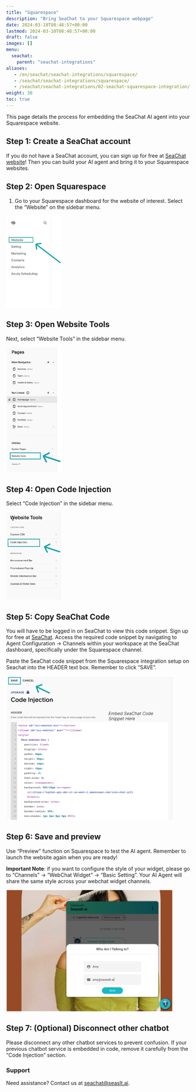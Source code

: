 ```yaml
---
title: "Squarespace"
description: "Bring SeaChat to your Squarespace webpage"
date: 2024-03-10T08:48:57+00:00
lastmod: 2024-03-10T08:48:57+00:00
draft: false
images: []
menu:
  seachat:
    parent: "seachat-integrations"
aliases:
   - /en/seachat/seachat-integrations/squarespace/
   - /seachat/seachat-integrations/squarespace/
   - /seachat/seachat-integrations/02-seachat-squarespace-integration/
weight: 30
toc: true
---
```


This page details the process for embedding the SeaChat AI agent into your Squarespace website.

## Step 1: Create a SeaChat account
If you do not have a SeaChat account, you can sign up for free at [SeaChat website](https://chat.seasalt.ai/)! Then you can build your AI agent and bring it to your Squarespace websites.


## Step 2: Open Squarespace
1. Go to your Squarespace dashboard for the website of interest. Select the “Website” on the sidebar menu. 


<img width="30%" style="border-radius: 0.4rem" src="/images/seachat-integrations/squarespace/20240228-squarespace_integration-step1.png" alt="Go to your Squarespace dashboard and click on Website from the menu.">


## Step 3: Open Website Tools
Next, select “Website Tools” in the sidebar menu.


<img width="30%" style="border-radius: 0.4rem" src="/images/seachat-integrations/squarespace/20240228-squarespace_integration_step2.png" alt="Click on Website Tools on Squarespace">


## Step 4: Open Code Injection
Select “Code Injection” in the sidebar menu.


<img width="30%" style="border-radius: 0.4rem" src="/images/seachat-integrations/squarespace/20240228-squarespace-integration-step3.png" alt="Select Code Injection in the sidebar menu.">


## Step 5: Copy SeaChat Code
You will have to be logged in on SeaChat to view this code snippet. Sign up for free at [SeaChat](https://chat.seasalt.ai/). Access the required code snippet by navigating to Agent Configuration -> Channels within your workspace at the SeaChat dashboard, specifically under the Squarespace channel.

Paste the SeaChat code snippet from the Squarespace integration setup on Seachat into the HEADER text box. Remember to click “SAVE”.

<img width="90%" style="border-radius: 0.4rem" src="/images/seachat-integrations/squarespace/20240228-squarespace-integration-step4.png" alt="Paste the SeaChat code snippet in the HEADER text box. Remember to click SAVE.">

## Step 6: Save and preview
Use “Preview” function on Squarespace to test the AI agent. Remember to launch the website again when you are ready!

**Important Note**: if you want to configure the style of your widget, please go to “Channels” -> “WebChat Widget” -> “Basic Setting”. Your AI Agent will share the same style across your webchat widget channels.

<img width="90%" style="border-radius: 0.4rem" src="/images/seachat-integrations/squarespace/20240228-squarespace-integration-step5.png" alt="Preview SeaChat agent on website">


## Step 7: (Optional) Disconnect other chatbot
Please disconnect any other chatbot services to prevent confusion. If your previous chatbot service is embedded in code, remove it carefully from the “Code Injection” section. 

### Support
Need assistance? Contact us at [seachat@seaslt.ai](mailto:seachat@seaslt.ai).

 